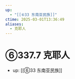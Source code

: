 ```yaml
---
up:
  - "[[⑥33 东南亚民族]]"
ctime: 2025-03-01T13:36:49
aliases:
  - 克耶人
---
```


# ⑥337.7 克耶人

- up: [[⑥33 东南亚民族]]
